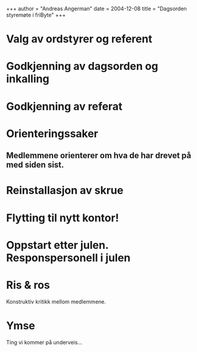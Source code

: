 +++
author = "Andreas Angerman"
date = 2004-12-08
title = "Dagsorden styremøte i friByte"
+++

# Valg av ordstyrer og referent

# Godkjenning av dagsorden og inkalling

# Godkjenning av referat

# Orienteringssaker

## Medlemmene orienterer om hva de har drevet på med siden sist.

# Reinstallasjon av skrue

# Flytting til nytt kontor!

# Oppstart etter julen. Responspersonell i julen

# Ris & ros

Konstruktiv kritikk mellom medlemmene.

# Ymse

Ting vi kommer på underveis\...
